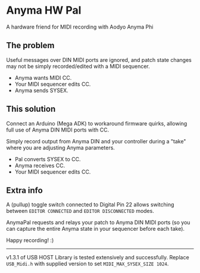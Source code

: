
# Anyma HW Pal

A hardware friend for MIDI recording with Aodyo Anyma Phi

## The problem

Useful messages over DIN MIDI ports are ignored, and patch state changes may not be simply recorded/edited with a MIDI sequencer.

* Anyma wants MIDI CC.
* Your MIDI sequencer edits CC.
* Anyma sends SYSEX.

## This solution
Connect an Arduino (Mega ADK) to workaround firmware quirks, allowing full use of Anyma DIN MIDI ports with CC.

Simply record output from Anyma DIN and your controller during a "take" where you are adjusting Anyma parameters.

* Pal converts SYSEX to CC.
* Anyma receives CC.
* Your MIDI sequencer edits CC.

## Extra info
A (pullup) toggle switch connected to Digital Pin 22 allows switching between `EDITOR CONNECTED` and `EDITOR DISCONNECTED` modes. 

AnymaPal requests and relays your patch to Anyma DIN MIDI ports (so you can capture the entire Anyma state in your sequencer before each take).

Happy recording! :)

__________

v1.3.1 of USB HOST Library is tested extensively and successfully. Replace `USB_Midi.h` with supplied version to set `MIDI_MAX_SYSEX_SIZE 1024`.
